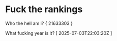 # Fuck the rankings

Who the hell am I?
{ 21633303 }

What fucking year is it?
[ 2025-07-03T22:03:20Z ]
